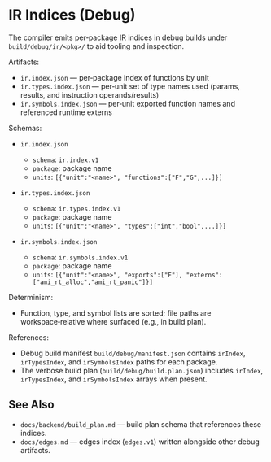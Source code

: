 # IR Indices (Debug)

The compiler emits per‑package IR indices in debug builds under `build/debug/ir/<pkg>/` to aid tooling and inspection.

Artifacts:
- `ir.index.json` — per‑package index of functions by unit
- `ir.types.index.json` — per‑unit set of type names used (params, results, and instruction operands/results)
- `ir.symbols.index.json` — per‑unit exported function names and referenced runtime externs

Schemas:

- `ir.index.json`
  - `schema`: `ir.index.v1`
  - `package`: package name
  - `units`: `[{"unit":"<name>", "functions":["F","G",...]}]`

- `ir.types.index.json`
  - `schema`: `ir.types.index.v1`
  - `package`: package name
  - `units`: `[{"unit":"<name>", "types":["int","bool",...]}]`

- `ir.symbols.index.json`
  - `schema`: `ir.symbols.index.v1`
  - `package`: package name
  - `units`: `[{"unit":"<name>", "exports":["F"], "externs":["ami_rt_alloc","ami_rt_panic"]}]`

Determinism:
- Function, type, and symbol lists are sorted; file paths are workspace‑relative where surfaced (e.g., in build plan).

References:
- Debug build manifest `build/debug/manifest.json` contains `irIndex`, `irTypesIndex`, and `irSymbolsIndex` paths for
  each package.
- The verbose build plan (`build/debug/build.plan.json`) includes `irIndex`, `irTypesIndex`, and `irSymbolsIndex` arrays
  when present.

## See Also
- `docs/backend/build_plan.md` — build plan schema that references these indices.
- `docs/edges.md` — edges index (`edges.v1`) written alongside other debug artifacts.
